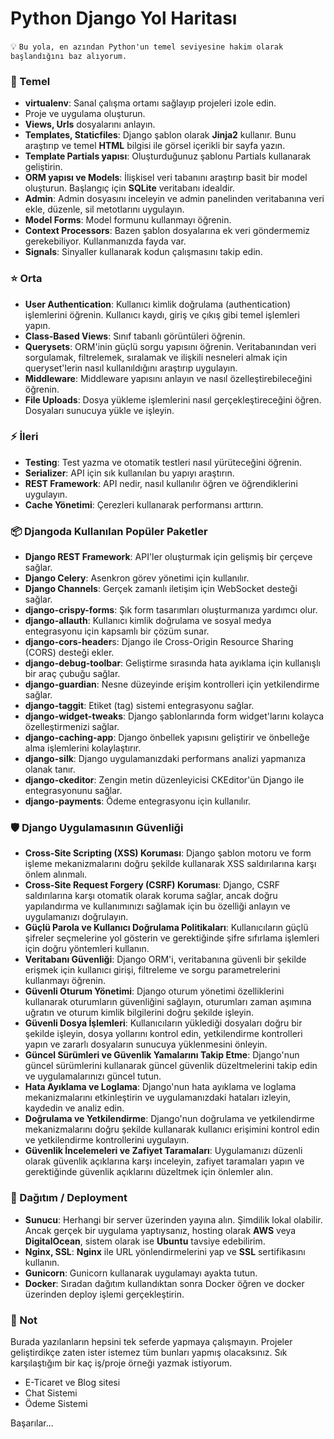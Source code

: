 # Python Django Yol Haritası

💡 `Bu yola, en azından Python'un temel seviyesine hakim olarak başlandığını baz alıyorum.`

### 👶 Temel
  * **virtualenv**: Sanal çalışma ortamı sağlayıp projeleri izole edin.
  * Proje ve uygulama oluşturun.
  * **Views, Urls** dosyalarını anlayın.
  * **Templates, Staticfiles**: Django şablon olarak **Jinja2** kullanır. Bunu araştırıp ve temel **HTML** bilgisi ile görsel içerikli bir sayfa yazın.
  * **Template Partials yapısı**: Oluşturduğunuz şablonu Partials kullanarak geliştirin.
  * **ORM yapısı ve Models**: İlişkisel veri tabanını araştırıp basit bir model oluşturun. Başlangıç için **SQLite** veritabanı idealdir.
  * **Admin**: Admin dosyasını inceleyin ve admin panelinden veritabanına veri ekle, düzenle, sil metotlarını uygulayın.
  * **Model Forms**: Model formunu kullanmayı öğrenin.
  * **Context Processors**: Bazen şablon dosyalarına ek veri göndermemiz gerekebiliyor. Kullanmanızda fayda var.
  * **Signals**: Sinyaller kullanarak kodun çalışmasını takip edin.

### ⭐ Orta 
  * **User Authentication**: Kullanıcı kimlik doğrulama (authentication) işlemlerini öğrenin. Kullanıcı kaydı, giriş ve çıkış gibi temel işlemleri yapın.
  * **Class-Based Views**: Sınıf tabanlı görüntüleri öğrenin.
  * **Querysets**: ORM'inin güçlü sorgu yapısını öğrenin. Veritabanından veri sorgulamak, filtrelemek, sıralamak ve ilişkili nesneleri almak için queryset'lerin nasıl kullanıldığını araştırıp uygulayın.
  * **Middleware**: Middleware yapısını anlayın ve nasıl özelleştirebileceğini öğrenin.
  * **File Uploads**: Dosya yükleme işlemlerini nasıl gerçekleştireceğini öğren. Dosyaları sunucuya yükle ve işleyin.  

### ⚡ İleri
 * **Testing**: Test yazma ve otomatik testleri nasıl yürüteceğini öğrenin.
  * **Serializer**: API için sık kullanılan bu yapıyı araştırın.
  * **REST Framework**: API nedir, nasıl kullanılır öğren ve öğrendiklerini uygulayın.
  * **Cache Yönetimi**: Çerezleri kullanarak performansı arttırın.


### 📦 Djangoda Kullanılan Popüler Paketler
  * **Django REST Framework**: API'ler oluşturmak için gelişmiş bir çerçeve sağlar.
  * **Django Celery**: Asenkron görev yönetimi için kullanılır.
  * **Django Channels**: Gerçek zamanlı iletişim için WebSocket desteği sağlar.
  * **django-crispy-forms**: Şık form tasarımları oluşturmanıza yardımcı olur.
  * **django-allauth**: Kullanıcı kimlik doğrulama ve sosyal medya entegrasyonu için kapsamlı bir çözüm sunar.
  * **django-cors-header**s: Django ile Cross-Origin Resource Sharing (CORS) desteği ekler.
  * **django-debug-toolbar**: Geliştirme sırasında hata ayıklama için kullanışlı bir araç çubuğu sağlar.
  * **django-guardian**: Nesne düzeyinde erişim kontrolleri için yetkilendirme sağlar.
  * **django-taggit**: Etiket (tag) sistemi entegrasyonu sağlar.
  * **django-widget-tweaks**: Django şablonlarında form widget'larını kolayca özelleştirmenizi sağlar.
  * **django-caching-app**: Django önbellek yapısını geliştirir ve önbelleğe alma işlemlerini kolaylaştırır.
  * **django-silk**: Django uygulamanızdaki performans analizi yapmanıza olanak tanır.
  * **django-ckeditor**: Zengin metin düzenleyicisi CKEditor'ün Django ile entegrasyonunu sağlar.
  * **django-payments**: Ödeme entegrasyonu için kullanılır.

### 🛡 Django Uygulamasının Güvenliği
  * **Cross-Site Scripting (XSS) Koruması**: Django şablon motoru ve form işleme mekanizmalarını doğru şekilde kullanarak XSS saldırılarına karşı önlem alınmalı.
  * **Cross-Site Request Forgery (CSRF) Koruması**: Django, CSRF saldırılarına karşı otomatik olarak koruma sağlar, ancak doğru yapılandırma ve kullanımınızı sağlamak için bu özelliği anlayın ve uygulamanızı doğrulayın.
  * **Güçlü Parola ve Kullanıcı Doğrulama Politikaları**: Kullanıcıların güçlü şifreler seçmelerine yol gösterin ve gerektiğinde şifre sıfırlama işlemleri için doğru yöntemleri kullanın.
  * **Veritabanı Güvenliği**: Django ORM'i, veritabanına güvenli bir şekilde erişmek için kullanıcı girişi, filtreleme ve sorgu parametrelerini kullanmayı öğrenin.
  * **Güvenli Oturum Yönetimi**: Django oturum yönetimi özelliklerini kullanarak oturumların güvenliğini sağlayın, oturumları zaman aşımına uğratın ve oturum kimlik bilgilerini doğru şekilde işleyin.
  * **Güvenli Dosya İşlemleri**: Kullanıcıların yüklediği dosyaları doğru bir şekilde işleyin, dosya yollarını kontrol edin, yetkilendirme kontrolleri yapın ve zararlı dosyaların sunucuya yüklenmesini önleyin.
  * **Güncel Sürümleri ve Güvenlik Yamalarını Takip Etme**: Django'nun güncel sürümlerini kullanarak güncel güvenlik düzeltmelerini takip edin ve uygulamalarınızı güncel tutun.
  * **Hata Ayıklama ve Loglama**: Django'nun hata ayıklama ve loglama mekanizmalarını etkinleştirin ve uygulamanızdaki hataları izleyin, kaydedin ve analiz edin.
  * **Doğrulama ve Yetkilendirme**: Django'nun doğrulama ve yetkilendirme mekanizmalarını doğru şekilde kullanarak kullanıcı erişimini kontrol edin ve yetkilendirme kontrollerini uygulayın.
  * **Güvenlik İncelemeleri ve Zafiyet Taramaları**: Uygulamanızı düzenli olarak güvenlik açıklarına karşı inceleyin, zafiyet taramaları yapın ve gerektiğinde güvenlik açıklarını düzeltmek için önlemler alın.

### 🚀 Dağıtım / Deployment
  * **Sunucu**: Herhangi bir server üzerinden yayına alın. Şimdilik lokal olabilir. Ancak gerçek bir uygulama yaptıysanız, hosting olarak **AWS** veya **DigitalOcean**, sistem olarak ise **Ubuntu** tavsiye edebilirim.
  * **Nginx, SSL**: **Nginx** ile URL yönlendirmelerini yap ve **SSL** sertifikasını kullanın.
  * **Gunicorn**: Gunicorn kullanarak uygulamayı ayakta tutun.
  * **Docker**: Sıradan dağıtım kullandıktan sonra Docker öğren ve docker üzerinden deploy işlemi gerçekleştirin.


### 📝 Not
  Burada yazılanların hepsini tek seferde yapmaya çalışmayın. Projeler geliştirdikçe zaten ister istemez tüm bunları yapmış olacaksınız. Sık karşılaştığım bir kaç iş/proje örneği yazmak istiyorum.
  * E-Ticaret ve Blog sitesi
  * Chat Sistemi
  * Ödeme Sistemi

Başarılar...
